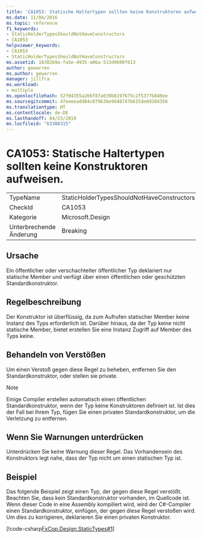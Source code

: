 ```yaml
---
title: 'CA1053: Statische Haltertypen sollten keine Konstruktoren aufweisen.'
ms.date: 11/04/2016
ms.topic: reference
f1_keywords:
- StaticHolderTypesShouldNotHaveConstructors
- CA1053
helpviewer_keywords:
- CA1053
- StaticHolderTypesShouldNotHaveConstructors
ms.assetid: 10302b9a-fa5e-4935-a06a-513d9600f613
author: gewarren
ms.author: gewarren
manager: jillfra
ms.workload:
- multiple
ms.openlocfilehash: 52f04355a266f87a039b8197675c2f5377b840ee
ms.sourcegitcommit: 47eeeeadd84c879636e9d48747b615de69384356
ms.translationtype: HT
ms.contentlocale: de-DE
ms.lasthandoff: 04/23/2019
ms.locfileid: "63388315"
---
```

# <a name="ca1053-static-holder-types-should-not-have-constructors"></a>CA1053: Statische Haltertypen sollten keine Konstruktoren aufweisen.

|||
|-|-|
|TypeName|StaticHolderTypesShouldNotHaveConstructors|
|CheckId|CA1053|
|Kategorie|Microsoft.Design|
|Unterbrechende Änderung|Breaking|

## <a name="cause"></a>Ursache
 Ein öffentlicher oder verschachtelter öffentlicher Typ deklariert nur statische Member und verfügt über einen öffentlichen oder geschützten Standardkonstruktor.

## <a name="rule-description"></a>Regelbeschreibung
 Der Konstruktor ist überflüssig, da zum Aufrufen statischer Member keine Instanz des Typs erforderlich ist. Darüber hinaus, da der Typ keine nicht statische Member, bietet erstellen Sie eine Instanz Zugriff auf Member des Typs keine.

## <a name="how-to-fix-violations"></a>Behandeln von Verstößen
 Um einen Verstoß gegen diese Regel zu beheben, entfernen Sie den Standardkonstruktor, oder stellen sie private.

> [!NOTE]
> Einige Compiler erstellen automatisch einen öffentlichen Standardkonstruktor, wenn der Typ keine Konstruktoren definiert ist. Ist dies der Fall bei Ihrem Typ, fügen Sie einen privaten Standardkonstruktor, um die Verletzung zu entfernen.

## <a name="when-to-suppress-warnings"></a>Wenn Sie Warnungen unterdrücken
 Unterdrücken Sie keine Warnung dieser Regel. Das Vorhandensein des Konstruktors legt nahe, dass der Typ nicht um einen statischen Typ ist.

## <a name="example"></a>Beispiel
 Das folgende Beispiel zeigt einen Typ, der gegen diese Regel verstößt. Beachten Sie, dass kein Standardkonstruktor vorhanden, im Quellcode ist. Wenn dieser Code in eine Assembly kompiliert wird, wird der C#-Compiler einen Standardkonstruktor, einfügen, der gegen diese Regel verstoßen wird. Um dies zu korrigieren, deklarieren Sie einen privaten Konstruktor.

 [!code-csharp[FxCop.Design.StaticTypes#1](../code-quality/codesnippet/CSharp/ca1053-static-holder-types-should-not-have-constructors_1.cs)]